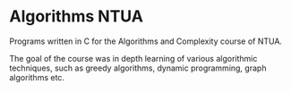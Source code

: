 # Algorithms NTUA

Programs written in C for the Algorithms and Complexity course of NTUA.

The goal of the course was in depth learning of various algorithmic techniques, such as greedy algorithms, dynamic programming, graph algorithms etc. 
